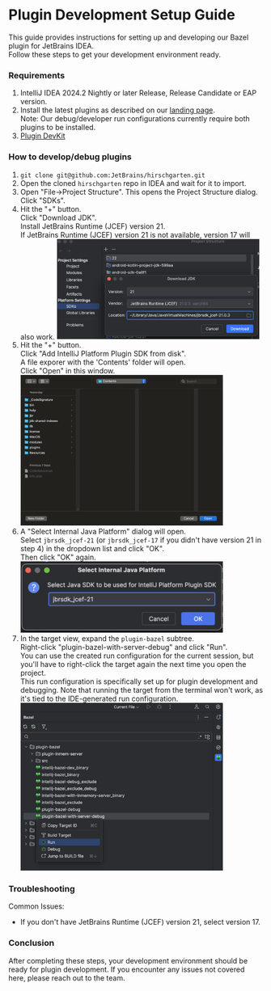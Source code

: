 # Plugin Development Setup Guide

This guide provides instructions for setting up and developing our Bazel plugin for JetBrains IDEA.  
Follow these steps to get your development environment ready.

### Requirements

1) IntelliJ IDEA 2024.2 Nightly or later Release, Release Candidate or EAP version.
2) Install the latest plugins as described on our [landing page](https://lp.jetbrains.com/new-bazel-plugin/#:~:text=Install%20plugin).  
   Note: Our debug/developer run configurations currently require both plugins to be installed.
3) [Plugin DevKit](https://plugins.jetbrains.com/plugin/22851-plugin-devkit/versions/stable)

### How to develop/debug plugins

1) `git clone git@github.com:JetBrains/hirschgarten.git`
2) Open the cloned `hirschgarten` repo in IDEA and wait for it to import.
3) Open "File->Project Structure". This opens the Project Structure dialog.  
   Click "SDKs".
4) Hit the "+" button.  
   Click "Download JDK".  
   Install JetBrains Runtime (JCEF) version 21.  
   If JetBrains Runtime (JCEF) version 21 is not available, version 17 will also work.
   <img src="../files/DEVELOPMENT_SETUP_1.png" width="400">
5) Hit the "+" button.  
   Click "Add IntelliJ Platform Plugin SDK from disk".  
   A file exporer with the 'Contents' folder will open.  
   Click "Open" in this window.  
   <img src="../files/DEVELOPMENT_SETUP_2.png" width="400">
6) A "Select Internal Java Platform" dialog will open.  
   Select `jbrsdk_jcef-21` (or `jbrsdk_jcef-17` if you didn't have version 21 in step 4) in the dropdown list and click "OK".  
   Then click "OK" again.  
   <img src="../files/DEVELOPMENT_SETUP_3.png" width="400">
7) In the target view, expand the `plugin-bazel` subtree.  
   Right-click "plugin-bazel-with-server-debug" and click "Run".  
   You can use the created run configuration for the current session, but you'll have to right-click the target again the next time you open the project.  
   This run configuration is specifically set up for plugin development and debugging. Note that running the target from the terminal won't work, as it's tied to the IDE-generated run configuration.  
   <img src="../files/DEVELOPMENT_SETUP_4.png" width="400">

### Troubleshooting

Common Issues:
- If you don't have JetBrains Runtime (JCEF) version 21, select version 17. 

### Conclusion

After completing these steps, your development environment should be ready for plugin development. If you encounter any issues not covered here, please reach out to the team.